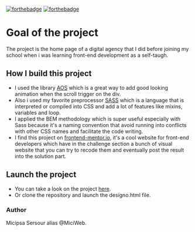 [![forthebadge](https://forthebadge.com/images/badges/you-didnt-ask-for-this.svg)](http://forthebadge.com)
[![forthebadge](https://forthebadge.com/images/badges/uses-html.svg)](http://forthebadge.com)

# Goal of the project
The project is the home page of a digital agency that I did before joining my school when i was learning front-end development as a self-taugh. 

## How I build this project
* I used the library [AOS](https://michalsnik.github.io/aos/) which is a great way to add good looking animation when the scroll trigger on the div.
* Also i used my favorite preprocessor [SASS](https://sass-lang.com/) which is a language that is interpreted or compiled into CSS and add a lot of features like mixins, variables and loop.
* I applied the BEM methodology which is super useful especially with Sass because it's a naming convention that avoid running into conflicts with other CSS names and facilitate the code writing.
* I find this project on [frontend-mentor.io](https://www.frontendmentor.io/), it's a cool website for front-end developers which have in the challenge section a bunch of visual website that you can try to recode them and eventually post the result into the solution part.

## Launch the project
* You can take a look on the project [here](https://sersour.com/Designo_Project/designo.html).
* Or clone the repository and launch the designo.html file.

### Author
Micipsa Sersour alias @MiciWeb.
